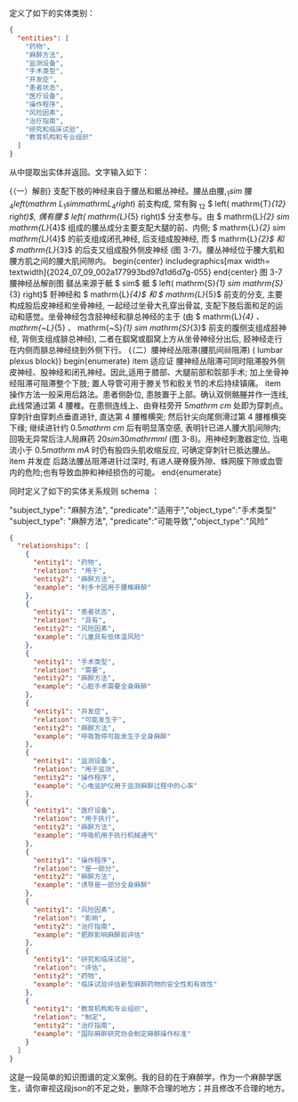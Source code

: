 


定义了如下的实体类别：

```json
{
  "entities": [
    "药物",
    "麻醉方法",
    "监测设备",
    "手术类型",
    "并发症",
    "患者状态",
    "医疗设备",
    "操作程序",
    "风险因素",
    "治疗指南",
    "研究和临床试验",
    "教育机构和专业组织"
  ]
}
```
从中提取出实体并返回。文字输入如下：

{（一）解剖} 支配下肢的神经来自于腰丛和骶丛神经。腰丛由腰,$_{1}  sim$ 腰 $_{4} left( mathrm{~L}_{1}  sim  mathrm{L}_{4} right)$ 前支构成, 常有胸 ${ }_{12}$ $ left( mathrm{T}_{12} right)$, 偶有腰 $ left( mathrm{L}_{5} right)$ 分支参与。由 $ mathrm{L}_{2}  sim  mathrm{L}_{4}$ 组成的腰丛成分主要支配大腿的前、内侧; $ mathrm{L}_{2}  sim  mathrm{L}_{4}$ 的前支组成闭孔神经, 后支组成股神经, 而 $ mathrm{L}_{2}$ 和 $ mathrm{L}_{3}$ 的后支又组成股外侧皮神经 (图 3-7)。腰丛神经位于腰大肌和腰方肌之间的腰大肌间隙内。   begin{center}  includegraphics[max width= textwidth]{2024_07_09_002a177993bd97d1d6d7g-055}  end{center}  图 3-7 腰神经丛解剖图  髊丛来源于骶 $ sim$ 骶 $ left( mathrm{S}_{1}  sim  mathrm{S}_{3} right)$ 骬神经和 $ mathrm{L}_{4}$ 和 $ mathrm{L}_{5}$ 前支的分支, 主要构成股后皮神经和坐骨神经, 一起经过坐骨大孔穿出骨盆, 支配下肢后面和足的运动和感觉。坐骨神经包含胫神经和腓总神经的主于 (由 $ mathrm{L}_{4} 、  mathrm{~L}_{5} 、  mathrm{~S}_{1}  sim  mathrm{S}_{3}$ 前支的腹侧支组成胫神经, 背侧支组成腓总神经), 二者在腘窝或腘窝上方从坐骨神经分出后, 胫神经走行在内侧而腓总神经绕到外侧下行。  {（二）腰神经丛阻滞(腰肌间祘阻滞) ( lumbar plexus block)}  begin{enumerate}    item 适应证 腰神经丛阻滞可同时阻滞股外侧皮神经、股神经和闭孔神经。因此,适用于膝部、大腿前部和䯘部手术; 加上坐骨神经阻滞可阻滞整个下肢; 置人导管可用于滕关节和骹关节的术后持续镇痛。     item 操作方法一般采用后路法。患者侧卧位, 患肢置于上部。确认双侧骼塍并作一连线,此线常通过第 4 腰椎。在患侧连线上、由脊柱旁开 $5  mathrm{~cm}$ 处即为穿刺点。穿刺针由穿刺点垂直进针, 直达第 4 腰椎横突; 然后针尖向尾侧滑过第 4 腰椎横突下缘; 继续进针约 $0.5  mathrm{~cm}$ 后有明显落空感, 表明针已进人腰大肌间隙内; 回吸无异常后注人局麻药 $20  sim 30  mathrm{ml}$ (图 3-8)。用神经刺激器定位, 当电流小于 $0.5  mathrm{~mA}$ 时仍有股四头肌收缩反应, 可确定穿刺针已抵达腰丛。     item 并发症 后路法腰丛阻滞进针过深时, 有进人硬脊膜外隙、蛛网膜下隙或血管内的危险;也有导致血肿和神经损伤的可能。   end{enumerate}  


同时定义了如下的实体关系规则 schema ：


"subject_type": "麻醉方法", "predicate":"适用于","object_type":"手术类型"
"subject_type": "麻醉方法", "predicate":"可能导致","object_type":"风险"


```json
{
  "relationships": [
    {
      "entity1": "药物",
      "relation": "用于",
      "entity2": "麻醉方法",
      "example": "利多卡因用于腰椎麻醉"
    },
    {
      "entity1": "患者状态",
      "relation": "具有",
      "entity2": "风险因素",
      "example": "儿童具有低体温风险"
    },
    {
      "entity1": "手术类型",
      "relation": "需要",
      "entity2": "麻醉方法",
      "example": "心脏手术需要全身麻醉"
    },
    {
      "entity1": "并发症",
      "relation": "可能发生于",
      "entity2": "麻醉方法",
      "example": "呼吸暂停可能发生于全身麻醉"
    },
    {
      "entity1": "监测设备",
      "relation": "用于监测",
      "entity2": "操作程序",
      "example": "心电监护仪用于监测麻醉过程中的心率"
    },
    {
      "entity1": "医疗设备",
      "relation": "用于执行",
      "entity2": "麻醉方法",
      "example": "呼吸机用于执行机械通气"
    },
    {
      "entity1": "操作程序",
      "relation": "是一部分",
      "entity2": "麻醉方法",
      "example": "诱导是一部分全身麻醉"
    },
    {
      "entity1": "风险因素",
      "relation": "影响",
      "entity2": "治疗指南",
      "example": "肥胖影响麻醉前评估"
    },
    {
      "entity1": "研究和临床试验",
      "relation": "评估",
      "entity2": "药物",
      "example": "临床试验评估新型麻醉药物的安全性和有效性"
    },
    {
      "entity1": "教育机构和专业组织",
      "relation": "制定",
      "entity2": "治疗指南",
      "example": "国际麻醉研究协会制定麻醉操作标准"
    }
  ]
}
```

这是一段简单的知识图谱的定义案例。我的目的在于麻醉学，作为一个麻醉学医生，请你审视这段json的不足之处，删除不合理的地方；并且修改不合理的地方。